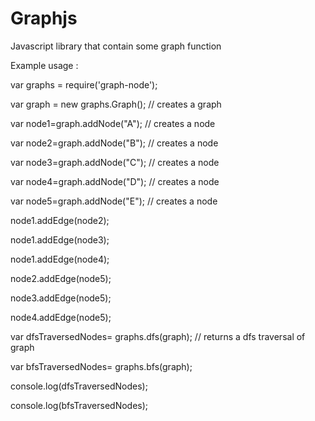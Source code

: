 # Graphjs
Javascript library that contain some graph function


Example usage :

var graphs = require('graph-node');

var graph = new graphs.Graph(); // creates a graph

var node1=graph.addNode("A"); // creates a node

var node2=graph.addNode("B"); // creates a node

var node3=graph.addNode("C"); // creates a node

var node4=graph.addNode("D"); // creates a node

var node5=graph.addNode("E"); // creates a node

node1.addEdge(node2);       

node1.addEdge(node3);

node1.addEdge(node4);

node2.addEdge(node5);

node3.addEdge(node5);

node4.addEdge(node5);

var dfsTraversedNodes= graphs.dfs(graph); // returns a dfs traversal of graph

var bfsTraversedNodes= graphs.bfs(graph);

console.log(dfsTraversedNodes);

console.log(bfsTraversedNodes);